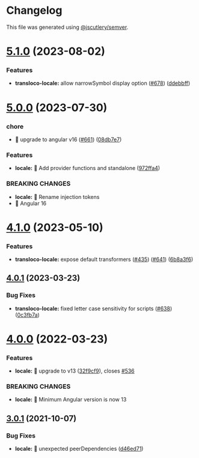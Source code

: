 # Changelog

This file was generated using [@jscutlery/semver](https://github.com/jscutlery/semver).

# [5.1.0](https://github.com/ngneat/transloco/compare/transloco-locale-5.0.0...transloco-locale-5.1.0) (2023-08-02)

### Features

- **transloco-locale:** allow narrowSymbol display option ([#678](https://github.com/ngneat/transloco/issues/678)) ([ddebbff](https://github.com/ngneat/transloco/commit/ddebbff3a6b28c9c3819622f646c04084fe8fce8))

# [5.0.0](https://github.com/ngneat/transloco/compare/transloco-locale-4.1.0...transloco-locale-5.0.0) (2023-07-30)

### chore

- 🤖 upgrade to angular v16 ([#661](https://github.com/ngneat/transloco/issues/661)) ([08db7e7](https://github.com/ngneat/transloco/commit/08db7e7d1f64846fa0b07123dee8ff5bff20b4f0))

### Features

- **locale:** 🎸 Add provider functions and standalone ([972ffa4](https://github.com/ngneat/transloco/commit/972ffa4b9a3c754f0e996ae6a1656f930cd68f25))

### BREAKING CHANGES

- **locale:** 🧨 Rename injection tokens
- 🧨 Angular 16

# [4.1.0](https://github.com/ngneat/transloco/compare/transloco-locale-4.0.1...transloco-locale-4.1.0) (2023-05-10)

### Features

- **transloco-locale:** expose default transformers ([#435](https://github.com/ngneat/transloco/issues/435)) ([#641](https://github.com/ngneat/transloco/issues/641)) ([6b8a3f6](https://github.com/ngneat/transloco/commit/6b8a3f69a4cbd77e679c675a2d61116a6b57ed09))

## [4.0.1](https://github.com/ngneat/transloco/compare/transloco-locale-4.0.0...transloco-locale-4.0.1) (2023-03-23)

### Bug Fixes

- **transloco-locale:** fixed letter case sensitivity for scripts ([#638](https://github.com/ngneat/transloco/issues/638)) ([0c3fb7a](https://github.com/ngneat/transloco/commit/0c3fb7ab3a96abc683fff7581692943b42b049e4))

# [4.0.0](https://github.com/ngneat/transloco/compare/transloco-locale-3.0.1...transloco-locale-4.0.0) (2022-03-23)

### Features

- **locale:** 🎸 upgrade to v13 ([32f9cf9](https://github.com/ngneat/transloco/commit/32f9cf9f65e6534a3608440e7a4d80ffc8d8d967)), closes [#536](https://github.com/ngneat/transloco/issues/536)

### BREAKING CHANGES

- **locale:** 🧨 Minimum Angular version is now 13

## [3.0.1](https://github.com/ngneat/transloco/compare/transloco-locale-3.0.0...transloco-locale-3.0.1) (2021-10-07)

### Bug Fixes

- **locale:** 🐛 unexpected peerDependencies ([d46ed71](https://github.com/ngneat/transloco/commit/d46ed71a4fd67cb6995d7502ba60cf6eefa902ff))
